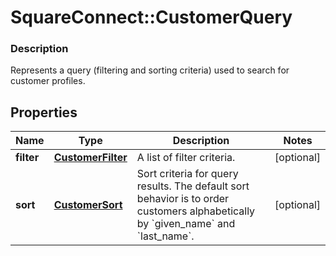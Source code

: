# SquareConnect::CustomerQuery

### Description

Represents a query (filtering and sorting criteria) used to search for customer profiles.

## Properties
Name | Type | Description | Notes
------------ | ------------- | ------------- | -------------
**filter** | [**CustomerFilter**](CustomerFilter.md) | A list of filter criteria. | [optional] 
**sort** | [**CustomerSort**](CustomerSort.md) | Sort criteria for query results. The default sort behavior is to order customers alphabetically by &#x60;given_name&#x60; and &#x60;last_name&#x60;. | [optional] 



